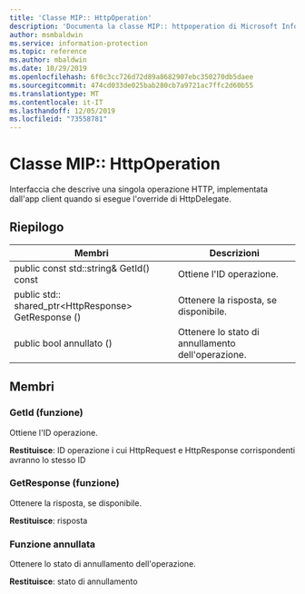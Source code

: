 ```yaml
---
title: 'Classe MIP:: HttpOperation'
description: 'Documenta la classe MIP:: httpoperation di Microsoft Information Protection (MIP) SDK.'
author: msmbaldwin
ms.service: information-protection
ms.topic: reference
ms.author: mbaldwin
ms.date: 10/29/2019
ms.openlocfilehash: 6f0c3cc726d72d89a8682907ebc350270db5daee
ms.sourcegitcommit: 474cd033de025bab280cb7a9721ac7ffc2d60b55
ms.translationtype: MT
ms.contentlocale: it-IT
ms.lasthandoff: 12/05/2019
ms.locfileid: "73558781"
---
```

# <a name="class-miphttpoperation"></a>Classe MIP:: HttpOperation 
Interfaccia che descrive una singola operazione HTTP, implementata dall'app client quando si esegue l'override di HttpDelegate.
  
## <a name="summary"></a>Riepilogo
 Membri                        | Descrizioni                                
--------------------------------|---------------------------------------------
public const std::string& GetId() const  |  Ottiene l'ID operazione.
public std:: shared_ptr\<HttpResponse\> GetResponse ()  |  Ottenere la risposta, se disponibile.
public bool annullato ()  |  Ottenere lo stato di annullamento dell'operazione.
  
## <a name="members"></a>Membri
  
### <a name="getid-function"></a>GetId (funzione)
Ottiene l'ID operazione.

  
**Restituisce**: ID operazione i cui HttpRequest e HttpResponse corrispondenti avranno lo stesso ID
  
### <a name="getresponse-function"></a>GetResponse (funzione)
Ottenere la risposta, se disponibile.

  
**Restituisce**: risposta
  
### <a name="iscancelled-function"></a>Funzione annullata
Ottenere lo stato di annullamento dell'operazione.

  
**Restituisce**: stato di annullamento